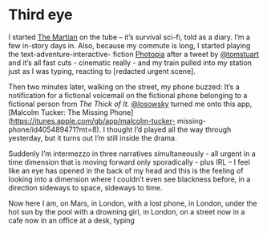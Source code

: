 # Third eye

I started [The Martian](http://machine.supply/books/carlrc/40) on the tube –
it’s survival sci-fi, told as a diary. I’m a few in-story days in. Also,
because my commute is long, I started playing the text-adventure-interactive-
fiction [Photopia](https://en.wikipedia.org/wiki/Photopia) after a tweet by
[@tomstuart](https://twitter.com/tomstuart) and it’s all fast cuts - cinematic
really - and my train pulled into my station just as I was typing, reacting to
[redacted urgent scene].

Then two minutes later, walking on the street, my phone buzzed: It’s a
notification for a fictional voicemail on the fictional phone belonging to a
fictional person from _The Thick of It._
[@losowsky](https://twitter.com/losowsky) turned me onto this app, [Malcolm
Tucker: The Missing Phone](https://itunes.apple.com/gb/app/malcolm-tucker-
missing-phone/id405489471?mt=8). I thought I’d played all the way through
yesterday, but it turns out I’m still inside the drama.

Suddenly I’m intermezzo in three narratives simultaneously - all urgent in a
time dimension that is moving forward only sporadically - plus IRL – I feel
like an eye has opened in the back of my head and this is the feeling of
looking into a dimension where I couldn’t even see blackness before, in a
direction sideways to space, sideways to time.

Now here I am, on Mars, in London, with a lost phone, in London, under the hot
sun by the pool with a drowning girl, in London, on a street now in a cafe now
in an office at a desk, typing
